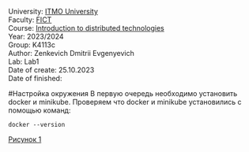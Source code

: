 University: [ITMO University](https://itmo.ru/ru/) \
Faculty: [FICT](https://fict.itmo.ru) \
Course: [Introduction to distributed technologies](https://github.com/itmo-ict-faculty/introduction-to-distributed-technologies) \
Year: 2023/2024 \
Group: K4113с \
Author: Zenkevich Dmitrii Evgenyevich \
Lab: Lab1 \
Date of create: 25.10.2023 \
Date of finished: <none>

#Настройка окружения
В первую очередь необходимо установить docker и minikube.
Проверяем что docker и minikube установились с помощью команд:

`` docker --version ``

[Рисунок 1](../lab1/source/docker-images.png)